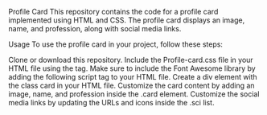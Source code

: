 Profile Card
This repository contains the code for a profile card implemented using HTML and CSS. The profile card displays an image, name, and profession, along with social media links.

Usage
To use the profile card in your project, follow these steps:

Clone or download this repository.
Include the Profile-card.css file in your HTML file using the <link> tag.
Make sure to include the Font Awesome library by adding the following script tag to your HTML file.
Create a div element with the class card in your HTML file.
Customize the card content by adding an image, name, and profession inside the .card element.
Customize the social media links by updating the URLs and icons inside the .sci list.
